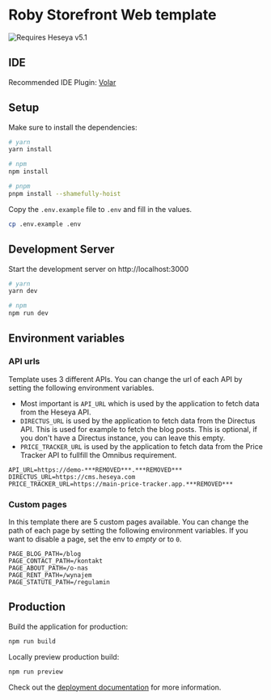 # Roby Storefront Web template

![Requires Heseya v5.1](https://img.shields.io/badge/Requires_Heseya-v5.1-8f022c)

## IDE

Recommended IDE Plugin: [Volar](https://marketplace.visualstudio.com/items?itemName=Vue.volar)

## Setup

Make sure to install the dependencies:

```bash
# yarn
yarn install

# npm
npm install

# pnpm
pnpm install --shamefully-hoist
```

Copy the `.env.example` file to `.env` and fill in the values.

```bash
cp .env.example .env
```

## Development Server

Start the development server on http://localhost:3000

```bash
# yarn
yarn dev

# npm
npm run dev
```

## Environment variables

### API urls

Template uses 3 different APIs. You can change the url of each API by setting the following environment variables.

- Most important is `API_URL` which is used by the application to fetch data from the Heseya API.
- `DIRECTUS_URL` is used by the application to fetch data from the Directus API. This is used for example to fetch the blog posts. This is optional, if you don't have a Directus instance, you can leave this empty.
- `PRICE_TRACKER_URL` is used by the application to fetch data from the Price Tracker API to fullfill the Omnibus requirement.

```env
API_URL=https://demo-***REMOVED***.***REMOVED***
DIRECTUS_URL=https://cms.heseya.com
PRICE_TRACKER_URL=https://main-price-tracker.app.***REMOVED***
```

### Custom pages

In this template there are 5 custom pages available. You can change the path of each page by setting the following environment variables. If you want to disable a page, set the env to _empty_ or to `0`.

```env
PAGE_BLOG_PATH=/blog
PAGE_CONTACT_PATH=/kontakt
PAGE_ABOUT_PATH=/o-nas
PAGE_RENT_PATH=/wynajem
PAGE_STATUTE_PATH=/regulamin
```

## Production

Build the application for production:

```bash
npm run build
```

Locally preview production build:

```bash
npm run preview
```

Check out the [deployment documentation](https://nuxt.com/docs/getting-started/deployment) for more information.
